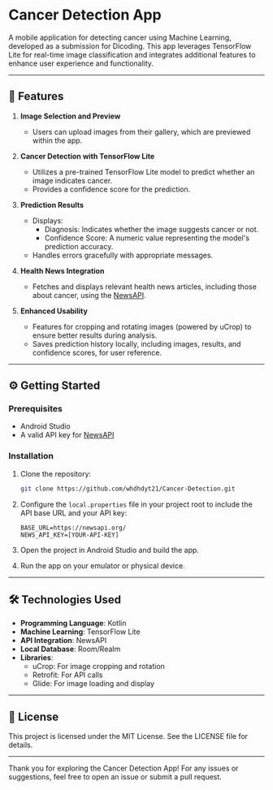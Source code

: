 # Cancer Detection App

A mobile application for detecting cancer using Machine Learning, developed as a submission for Dicoding. This app leverages TensorFlow Lite for real-time image classification and integrates additional features to enhance user experience and functionality.

---

## 🚀 **Features**
1. **Image Selection and Preview**
   - Users can upload images from their gallery, which are previewed within the app.

2. **Cancer Detection with TensorFlow Lite**
   - Utilizes a pre-trained TensorFlow Lite model to predict whether an image indicates cancer.
   - Provides a confidence score for the prediction.

3. **Prediction Results**
   - Displays:
     - Diagnosis: Indicates whether the image suggests cancer or not.
     - Confidence Score: A numeric value representing the model's prediction accuracy.
   - Handles errors gracefully with appropriate messages.

4. **Health News Integration**
   - Fetches and displays relevant health news articles, including those about cancer, using the [NewsAPI](https://newsapi.org/).

5. **Enhanced Usability**
   - Features for cropping and rotating images (powered by uCrop) to ensure better results during analysis.
   - Saves prediction history locally, including images, results, and confidence scores, for user reference.

---

## ⚙️ **Getting Started**
### Prerequisites
- Android Studio
- A valid API key for [NewsAPI](https://newsapi.org/)

### Installation
1. Clone the repository:
   ```bash
   git clone https://github.com/whdhdyt21/Cancer-Detection.git
   ```
2. Configure the `local.properties` file in your project root to include the API base URL and your API key:
   ```properties
   BASE_URL=https://newsapi.org/
   NEWS_API_KEY=[YOUR-API-KEY]
   ```
3. Open the project in Android Studio and build the app.

4. Run the app on your emulator or physical device.

---

## 🛠️ **Technologies Used**
- **Programming Language**: Kotlin
- **Machine Learning**: TensorFlow Lite
- **API Integration**: NewsAPI
- **Local Database**: Room/Realm
- **Libraries**:
  - uCrop: For image cropping and rotation
  - Retrofit: For API calls
  - Glide: For image loading and display

---

## 📜 **License**
This project is licensed under the MIT License. See the LICENSE file for details.

---

Thank you for exploring the Cancer Detection App! For any issues or suggestions, feel free to open an issue or submit a pull request.
```
